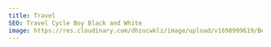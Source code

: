 ```yaml
---
title: Travel
SEO: Travel Cycle Boy Black and White
image: https://res.cloudinary.com/dhzucwklz/image/upload/v1698999619/Bespoke/DSC_0340lowres_dkwyzp.jpg
---
```

